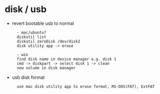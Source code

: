 
# disk / usb

- revert bootable usb to normal

        - mac/ubuntu?
        diskutil list
        diskutil zeroDisk /dev/disk2
        disk utility app -> erase
        
        - win
        find disk name in device manager e.g. disk 1
        cmd -> diskpart -> select disk 1 -> clean
        new volume in disk manager

- usb disk format

        use mac disk utility app to erase format, MS-DOS(FAT), ExtFAT
